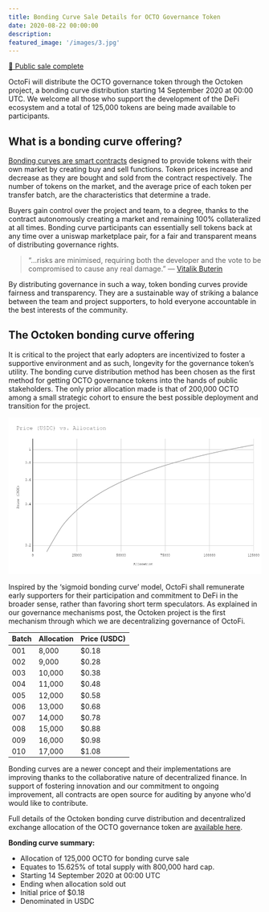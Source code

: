 ```yaml
---
title: Bonding Curve Sale Details for OCTO Governance Token
date: 2020-08-22 00:00:00
description: 
featured_image: '/images/3.jpg'
---
```


<p class="subtitle"><a href="https://twitter.com/octofinance/status/1305329689804681217?s=20">🎉 Public sale complete</a></p>

OctoFi will distribute the OCTO governance token through the Octoken project, a bonding curve distribution starting 14 September 2020 at 00:00 UTC. We welcome all those who support the development of the DeFi ecosystem and a total of 125,000 tokens are being made available to participants.

## What is a bonding curve offering?

[Bonding curves are smart contracts](https://medium.com/coinmonks/token-bonding-curves-explained-7a9332198e0e) designed to provide tokens with their own market by creating buy and sell functions. Token prices increase and decrease as they are bought and sold from the contract respectively. The number of tokens on the market, and the average price of each token per transfer batch, are the characteristics that determine a trade.

Buyers gain control over the project and team, to a degree, thanks to the contract autonomously creating a market and remaining 100% collateralized at all times. Bonding curve participants can essentially sell tokens back at any time over a uniswap marketplace pair, for a fair and transparent means of distributing governance rights.

> “...risks are minimised, requiring both the developer and the vote to be compromised to cause any real damage.” — [Vitalik Buterin](https://ethresear.ch/t/explanation-of-daicos/465)

By distributing governance in such a way, token bonding curves provide fairness and transparency. They are a sustainable way of striking a balance between the team and project supporters, to hold everyone accountable in the best interests of the community.

## The Octoken bonding curve offering

It is critical to the project that early adopters are incentivized to foster a supportive environment and as such, longevity for the governance token’s utility. The bonding curve distribution method has been chosen as the first method for getting OCTO governance tokens into the hands of public stakeholders. The only prior allocation made is that of 200,000 OCTO among a small strategic cohort to ensure the best possible deployment and transition for the project.

![](/images/projects/curve.png)

Inspired by the ‘sigmoid bonding curve’ model, OctoFi shall remunerate early supporters for their participation and commitment to DeFi in the broader sense, rather than favoring short term speculators. As explained in our governance mechanisms post, the Octoken project is the first mechanism through which we are decentralizing governance of OctoFi.

| Batch        | Allocation	  | Price (USDC) |
|--------------|--------------|--------------|
| 001		   | 8,000        | $0.18 		 |
| 002		   | 9,000        | $0.28 		 |
| 003		   | 10,000       | $0.38 		 |
| 004		   | 11,000       | $0.48 		 |
| 005		   | 12,000       | $0.58 		 |
| 006		   | 13,000       | $0.68 		 |
| 007		   | 14,000       | $0.78 		 |
| 008		   | 15,000       | $0.88 		 |
| 009		   | 16,000       | $0.98 		 |
| 010		   | 17,000       | $1.08 		 |

Bonding curves are a newer concept and their implementations are improving thanks to the collaborative nature of decentralized finance. In support of fostering innovation and our commitment to ongoing improvement, all contracts are open source for auditing by anyone who'd would like to contribute.

Full details of the Octoken bonding curve distribution and decentralized exchange allocation of the OCTO governance token are [available here](/project/token).

**Bonding curve summary:**

* Allocation of 125,000 OCTO for bonding curve sale
* Equates to 15.625% of total supply with 800,000 hard cap.
* Starting 14 September 2020 at 00:00 UTC
* Ending when allocation sold out
* Initial price of $0.18
* Denominated in USDC
